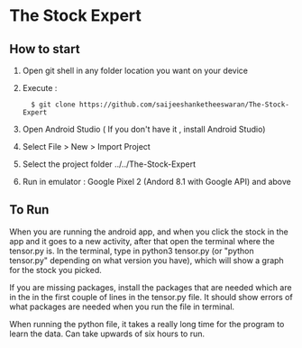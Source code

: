 # The Stock Expert
## How to start
 1. Open git shell in any folder location you want on your device
 2. Execute :
 
          $ git clone https://github.com/saijeeshanketheeswaran/The-Stock-Expert
          
 3. Open Android Studio ( If you don't have it , install Android Studio)
 4. Select File > New > Import Project
 5. Select the project folder ../../The-Stock-Expert
 6. Run in emulator : Google Pixel 2 (Andord 8.1 with Google API) and above
 
 
 ## To Run
 
When you are running the android app, and when you click the stock in the app and it goes to a new activity, after that open the terminal where the tensor.py is. In the terminal, type in python3 tensor.py (or "python tensor.py" depending on what version you have), which will show a graph for the stock you picked.
    
If you are missing packages, install the packages that are needed which are in the in the first couple of lines in the tensor.py file. It should show errors of what packages are needed when you run the file in terminal.

When running the python file, it takes a really long time for the program to learn the data. Can take upwards of six hours to run.
